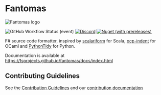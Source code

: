 Fantomas
========

![Fantomas logo](https://raw.githubusercontent.com/fsprojects/fantomas/master/fantomas_logo.png)

![GitHub Workflow Status (event)](https://img.shields.io/github/workflow/status/fsprojects/fantomas/Build%20master?event=push&label=Build%20master&style=flat-square)
[![Discord](https://img.shields.io/discord/940511234179096586?label=Fantomas%20Discord&style=flat-square)](https://discord.gg/D5QXvQrBVa)
[![Nuget (with prereleases)](https://img.shields.io/nuget/vpre/fantomas?style=flat-square)](https://www.nuget.org/packages/fantomas/absoluteLatest)

F# source code formatter, inspired by [scalariform](https://github.com/mdr/scalariform) for Scala, [ocp-indent](https://github.com/OCamlPro/ocp-indent) for OCaml and [PythonTidy](https://github.com/acdha/PythonTidy) for Python.                  

Documentation is available at https://fsprojects.github.io/fantomas/docs/index.html

## Contributing Guidelines

See the [Contribution Guidelines](./CONTRIBUTING.md) and our [contribution documentation](https://fsprojects.github.io/fantomas/docs/contributors/index.html)
